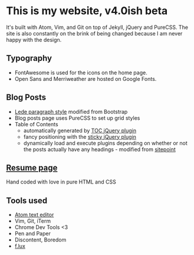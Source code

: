 # This is my website, v4.0ish beta

It's built with Atom, Vim, and Git on top of Jekyll, jQuery and PureCSS.
The site is also constantly on the brink of being changed because I am never
happy with the design.

## Typography

 - FontAwesome is used for the icons on the home page.
 - Open Sans and Merriweather are hosted on Google Fonts.

## Blog Posts

 - [Lede paragraph style](https://github.com/BunsenMcDubbs/bunsenmcdubbs.github.io/blob/master/css/post.css#L53-L59) modified from Bootstrap
 - Blog posts page uses PureCSS to set up grid styles
 - Table of Contents
   - automatically generated by [TOC jQuery plugin](http://projects.jga.me/toc/)
   - fancy positioning with the [sticky jQuery plugin](http://stickyjs.com)
   - dynamically load and execute plugins depending on whether or not the posts actually have any headings - modified from [sitepoint](http://www.sitepoint.com/dynamically-load-jquery-library-javascript/)

## [Resume page](http://andrewdai.co/resume)

Hand coded with love in pure HTML and CSS

## Tools used

 - [Atom text editor](http://atom.io)
 - Vim, Git, iTerm
 - Chrome Dev Tools &lt;3
 - Pen and Paper
 - Discontent, Boredom
 - [f.lux](https://justgetflux.com/)

